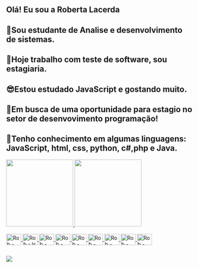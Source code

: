 ## Olá! Eu sou a Roberta Lacerda
## 👏Sou estudante de Analise e desenvolvimento de sistemas.
## 👏Hoje trabalho com teste de software, sou estagiaria.
## 😎Estou estudado JavaScript e gostando muito.
## 💋Em busca de uma oportunidade para estagio no setor de desenvovimento programação!
## 💖Tenho conhecimento em algumas linguagens: JavaScript, html, css, python, c#,php e Java.

<div>
  <a href="https://github.com/rob364">
  <img height="180em" src="https://github-readme-stats.vercel.app/api?username=rob364&show_icons=true&theme=dark&include_all_commits=true&count_private=true/">
  <img height="180em" src="https://github-readme-stats.vercel.app/api/top-langs/?username=rob364&layout=compact&langs_count=16&theme=dark/">
</div>

<div style="display: inline_block"><br>
  
  
  <img align="center" alt="Rob -Cplusplus" height="30" width="40" src="https://cdn.jsdelivr.net/gh/devicons/devicon/icons/cplusplus/cplusplus-original.svg">
  <img align="center" alt="Rob -Js" height="30" width="40" src="https://cdn.jsdelivr.net/gh/devicons/devicon/icons/javascript/javascript-original.svg">
  <img align="center" alt="Rob -Java" height="30" width="40" src="https://cdn.jsdelivr.net/gh/devicons/devicon/icons/java/java-plain-wordmark.svg">
  <img align="center" alt="Rob -Java" height="30" width="40" src="https://cdn.jsdelivr.net/gh/devicons/devicon/icons/python/python-original-wordmark.svg">
  <img align="center" alt="Rob -Java" height="30" width="40" src="https://cdn.jsdelivr.net/gh/devicons/devicon/icons/csharp/csharp-original.svg">
  <img align="center" alt="Rob -Java" height="30" width="40" src="https://cdn.jsdelivr.net/gh/devicons/devicon/icons/html5/html5-original-wordmark.svg">
  <img align="center" alt="Rob -Java" height="30" width="40" src="https://cdn.jsdelivr.net/gh/devicons/devicon/icons/css3/css3-original-wordmark.svg">
  <img align="center" alt="Rob -Java" height="30" width="40" src="https://cdn.jsdelivr.net/gh/devicons/devicon/icons/c/c-original.svg">
  <img align="center" alt="Rob -Java" height="30" width="40" src="https://cdn.jsdelivr.net/gh/devicons/devicon/icons/php/php-original.svg">
  
 
</div>
  
##
  
<div> 
  
  <a href="https://www.linkedin.com/in/roberta-lacerda/" target="_blank"><img src="https://img.shields.io/badge/LinkedIn-0077B5?style=for-the-badge&logo=linkedin&logoColor=white" target=_blank></a>
  
</div>
  
